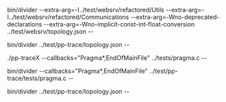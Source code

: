 bin/divider --extra-arg=-I../test/websrv/refactored/Utils --extra-arg=-I../test/websrv/refactored/Communications --extra-arg=-Wno-deprecated-declarations --extra-arg=-Wno-implicit-const-int-float-conversion ../test/websrv/topology.json --

bin/divider ../test/pp-trace/topology.json --

./pp-traceX  --callbacks="Pragma*,EndOfMainFile" ../tests/pragma.c  --

bin/divider --callbacks="Pragma*,EndOfMainFile" ../test/pp-trace/tests/pragma.c --

bin/divider ../test/pp-trace/topology.json --